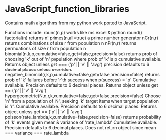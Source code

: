 # JavaScript_function_libraries

Contains math algorithms from my python work ported to JavaScript.

Functions include:
    round(n,p)
        works like ms excel & python round()
    factorial(n)
        returns n!
    primes(n,all=true)
        a prime number generator
    nCr(n,r)
        returns combinations of size r from population n
    nPr(n,r)
        returns permuations of size r from population n
    binomial(n,k,p,cumulative=false,get=false,precision=false)
        returns prob of choosing 'k' out of 'n' population where prob of 'k' is p
        cumulative available. Returns object unless get === ('p' || 'v' || 'avg')
        precision defaults to 6 decimal places unless overriden.
    negative_binomial(r,k,p,cumulative=false,get=false,precision=false)
        returns prob of 'k' failures before 'r'th success when p(success) = 'p'
        Cumulative available. Precision defaults to 6 decimal places.
        Returns object unless get == ('p' || 'v' || 'avg')
    hypergeometric(N,n,r,k,cumulative=false,get=false,precision=false)
        Choose 'n' from a population of 'N', seeking 'k' target items when target
        population is 'r'.
        Cumulative available. Precision defaults to 6 decimal places.
        Returns object unless get == ('p' || 'v' || 'avg')
    poisson(rate_lambda,k,cumulative=false,precision=false)
        returns probability of 'k' events given mean & variance of 'rate_lambda'
        Cumulative available. Precision defaults to 6 decimal places.
        Does not return object since mean === variance === rate_lambda
